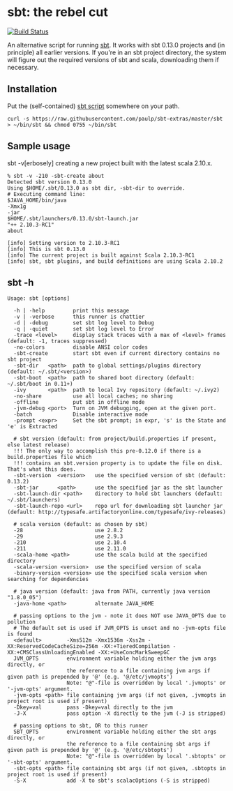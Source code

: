 sbt: the rebel cut
==================

[![Build Status](https://travis-ci.org/paulp/sbt-extras.png)](https://travis-ci.org/paulp/sbt-extras)

An alternative script for running [sbt](https://github.com/sbt/sbt "sbt home").
It works with sbt 0.13.0 projects and (in principle) all earlier versions.
If you're in an sbt project directory, the system will figure out the
required versions of sbt and scala, downloading them if necessary.

## Installation

Put the (self-contained) [sbt script](https://raw.githubusercontent.com/paulp/sbt-extras/master/sbt "sbt") somewhere on your path.

    curl -s https://raw.githubusercontent.com/paulp/sbt-extras/master/sbt > ~/bin/sbt && chmod 0755 ~/bin/sbt

## Sample usage

sbt -v[erbosely] creating a new project built with the latest scala 2.10.x.

    % sbt -v -210 -sbt-create about
    Detected sbt version 0.13.0
    Using $HOME/.sbt/0.13.0 as sbt dir, -sbt-dir to override.
    # Executing command line:
    $JAVA_HOME/bin/java
    -Xmx1g
    -jar
    $HOME/.sbt/launchers/0.13.0/sbt-launch.jar
    "++ 2.10.3-RC1"
    about

    [info] Setting version to 2.10.3-RC1
    [info] This is sbt 0.13.0
    [info] The current project is built against Scala 2.10.3-RC1
    [info] sbt, sbt plugins, and build definitions are using Scala 2.10.2

## sbt -h

    Usage: sbt [options]

      -h | -help         print this message
      -v | -verbose      this runner is chattier
      -d | -debug        set sbt log level to Debug
      -q | -quiet        set sbt log level to Error
      -trace <level>     display stack traces with a max of <level> frames (default: -1, traces suppressed)
      -no-colors         disable ANSI color codes
      -sbt-create        start sbt even if current directory contains no sbt project
      -sbt-dir   <path>  path to global settings/plugins directory (default: ~/.sbt/<version>)
      -sbt-boot  <path>  path to shared boot directory (default: ~/.sbt/boot in 0.11+)
      -ivy       <path>  path to local Ivy repository (default: ~/.ivy2)
      -no-share          use all local caches; no sharing
      -offline           put sbt in offline mode
      -jvm-debug <port>  Turn on JVM debugging, open at the given port.
      -batch             Disable interactive mode
      -prompt <expr>     Set the sbt prompt; in expr, 's' is the State and 'e' is Extracted

      # sbt version (default: from project/build.properties if present, else latest release)
      !!! The only way to accomplish this pre-0.12.0 if there is a build.properties file which
      !!! contains an sbt.version property is to update the file on disk.  That's what this does.
      -sbt-version  <version>   use the specified version of sbt (default: 0.13.2)
      -sbt-jar      <path>      use the specified jar as the sbt launcher
      -sbt-launch-dir <path>    directory to hold sbt launchers (default: ~/.sbt/launchers)
      -sbt-launch-repo <url>    repo url for downloading sbt launcher jar (default: http://typesafe.artifactoryonline.com/typesafe/ivy-releases)

      # scala version (default: as chosen by sbt)
      -28                       use 2.8.2
      -29                       use 2.9.3
      -210                      use 2.10.4
      -211                      use 2.11.0
      -scala-home <path>        use the scala build at the specified directory
      -scala-version <version>  use the specified version of scala
      -binary-version <version> use the specified scala version when searching for dependencies

      # java version (default: java from PATH, currently java version "1.8.0_05")
      -java-home <path>         alternate JAVA_HOME

      # passing options to the jvm - note it does NOT use JAVA_OPTS due to pollution
      # The default set is used if JVM_OPTS is unset and no -jvm-opts file is found
      <default>        -Xms512m -Xmx1536m -Xss2m -XX:ReservedCodeCacheSize=256m -XX:+TieredCompilation -XX:+CMSClassUnloadingEnabled -XX:+UseConcMarkSweepGC
      JVM_OPTS         environment variable holding either the jvm args directly, or
                       the reference to a file containing jvm args if given path is prepended by '@' (e.g. '@/etc/jvmopts')
                       Note: "@"-file is overridden by local '.jvmopts' or '-jvm-opts' argument.
      -jvm-opts <path> file containing jvm args (if not given, .jvmopts in project root is used if present)
      -Dkey=val        pass -Dkey=val directly to the jvm
      -J-X             pass option -X directly to the jvm (-J is stripped)

      # passing options to sbt, OR to this runner
      SBT_OPTS         environment variable holding either the sbt args directly, or
                       the reference to a file containing sbt args if given path is prepended by '@' (e.g. '@/etc/sbtopts')
                       Note: "@"-file is overridden by local '.sbtopts' or '-sbt-opts' argument.
      -sbt-opts <path> file containing sbt args (if not given, .sbtopts in project root is used if present)
      -S-X             add -X to sbt's scalacOptions (-S is stripped)
